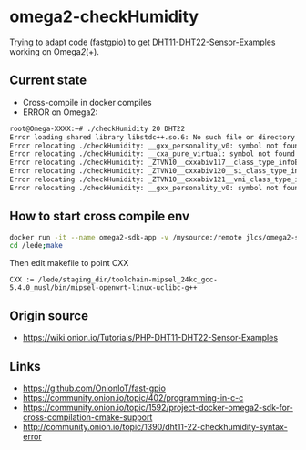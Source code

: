 # omega2-checkHumidity

Trying to adapt code (fastgpio) to get [DHT11-DHT22-Sensor-Examples](https://wiki.onion.io/Tutorials/PHP-DHT11-DHT22-Sensor-Examples) working on Omega*2*(+).

## Current state
- Cross-compile in docker compiles
- ERROR on Omega2:
```bash
root@Omega-XXXX:~# ./checkHumidity 20 DHT22
Error loading shared library libstdc++.so.6: No such file or directory (needed by ./checkHumidity)
Error relocating ./checkHumidity: __gxx_personality_v0: symbol not found
Error relocating ./checkHumidity: __cxa_pure_virtual: symbol not found
Error relocating ./checkHumidity: _ZTVN10__cxxabiv117__class_type_infoE: symbol not found
Error relocating ./checkHumidity: _ZTVN10__cxxabiv120__si_class_type_infoE: symbol not found
Error relocating ./checkHumidity: _ZTVN10__cxxabiv121__vmi_class_type_infoE: symbol not found
Error relocating ./checkHumidity: __gxx_personality_v0: symbol not found
```

## How to start cross compile env
```bash
docker run -it --name omega2-sdk-app -v /mysource:/remote jlcs/omega2-sdk bash
cd /lede;make
```
Then edit makefile to point CXX
```make
CXX := /lede/staging_dir/toolchain-mipsel_24kc_gcc-5.4.0_musl/bin/mipsel-openwrt-linux-uclibc-g++
```

## Origin source
- https://wiki.onion.io/Tutorials/PHP-DHT11-DHT22-Sensor-Examples

## Links
- https://github.com/OnionIoT/fast-gpio
- https://community.onion.io/topic/402/programming-in-c-c
- https://community.onion.io/topic/1592/project-docker-omega2-sdk-for-cross-compilation-cmake-support
- http://community.onion.io/topic/1390/dht11-22-checkhumidity-syntax-error


